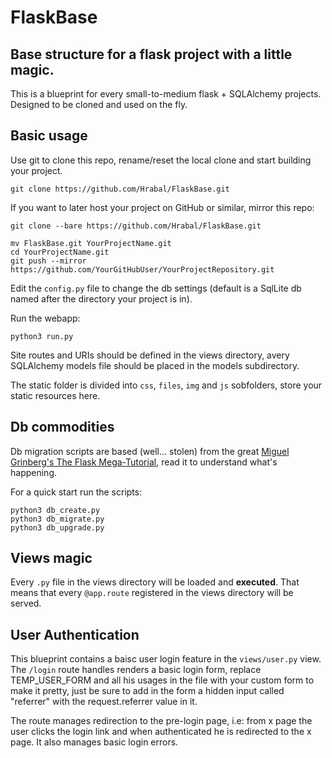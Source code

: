 # FlaskBase
## Base structure for a flask project with a little magic.

This is a blueprint for every small-to-medium flask + SQLAlchemy projects. Designed to be cloned and used on the fly.

## Basic usage

Use git to clone this repo, rename/reset the local clone and start building your project.
```shell
git clone https://github.com/Hrabal/FlaskBase.git
```
If you want to later host your project on GitHub or similar, mirror this repo:

```shell
git clone --bare https://github.com/Hrabal/FlaskBase.git

mv FlaskBase.git YourProjectName.git
cd YourProjectName.git
git push --mirror https://github.com/YourGitHubUser/YourProjectRepository.git
```

Edit the `config.py` file to change the db settings (default is a SqlLite db named after the directory your project is in).

Run the webapp:

```shell
python3 run.py
```

Site routes and URIs should be defined in the views directory, avery SQLAlchemy models file should be placed in the models subdirectory.

The static folder is divided into `css`, `files`, `img` and `js` sobfolders, store your static resources here.

## Db commodities

Db migration scripts are based (well... stolen) from the great [Miguel Grinberg's The Flask Mega-Tutorial](https://blog.miguelgrinberg.com/post/the-flask-mega-tutorial-part-iv-database), read it to understand what's happening.

For a quick start run the scripts:

```shell
python3 db_create.py
python3 db_migrate.py
python3 db_upgrade.py
```
## Views magic

Every `.py` file in the views directory will be loaded and **executed**. That means that every `@app.route` registered in the views directory will be served.

## User Authentication

This blueprint contains a baisc user login feature in the `views/user.py` view.
The `/login` route handles renders a basic login form, replace TEMP_USER_FORM and all his usages in the file with your custom form to make it pretty, just be sure to add in the form a hidden input called "referrer" with the request.referrer value in it.

The route manages redirection to the pre-login page, i.e: from x page the user clicks the login link and when authenticated he is redirected to the x page. It also manages basic login errors.
